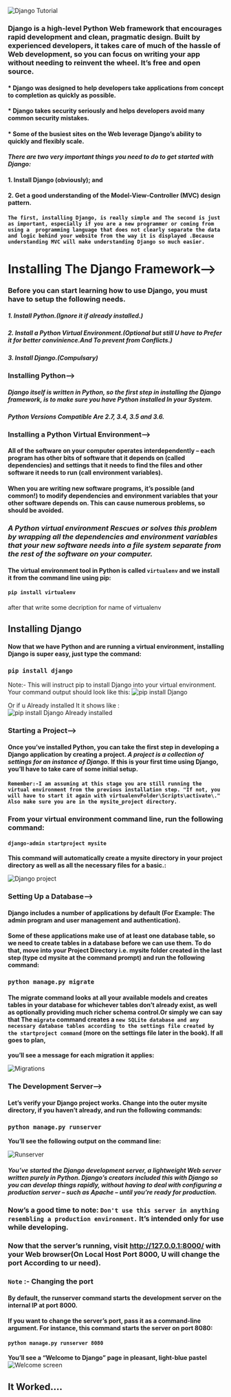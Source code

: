 ![Django Tutorial](django.jpg)
### **Django is a high-level Python Web framework that encourages rapid development and clean, pragmatic design. Built by experienced developers, it takes care of much of the hassle of Web development, so you can focus on writing your app without needing to reinvent the wheel. It’s free and open source.**

#### * Django was designed to help developers take applications from concept to completion as quickly as possible.
#### * Django takes security seriously and helps developers avoid many common security mistakes.
#### * Some of the busiest sites on the Web leverage Django’s ability to quickly and flexibly scale.

#### *There are two very important things you need to do to get started with Django:*

#### 1. Install Django (obviously); and
#### 2. Get a good understanding of the Model-View-Controller (MVC) design pattern.

#### `The first, installing Django, is really simple and The second is just as important, especially if you are a new programmer or coming from using a  programming language that does not clearly separate the data and logic behind your website from the way it is displayed .Because understanding MVC will make understanding Django so much easier.`


# **Installing The Django Framework**-->

### Before you can start learning how to use Django, you must have to setup the following needs.

##### 1. Install Python.(Ignore it if already installed.)
##### 2. Install a Python Virtual Environment.(Optional but still U have to Prefer it for better convinience.And To prevent from Conflicts.)
##### 3. Install Django.(Compulsary)

### Installing Python-->

##### Django itself is written in Python, so the first step in installing the Django framework, is to make sure you have Python installed In your System.

#### *Python Versions Compatible Are 2.7, 3.4, 3.5 and 3.6.*

### Installing a Python Virtual Environment-->
#### **All of the software on your computer operates interdependently – each program has other bits of software that it depends on (called dependencies) and settings that it needs to find the files and other software it needs to run (call environment variables).**

#### **When you are writing new software programs, it’s possible (and common!) to modify dependencies and environment variables that your other software depends on. This can cause numerous problems, so should be avoided.**

### *A Python virtual environment Rescues or solves this problem by wrapping all the dependencies and environment variables that your new software needs into a file system separate from the rest of the software on your computer.*

#### **The virtual environment tool in Python is called ``virtualenv`` and we install it from the command line using pip:**

#### `pip install virtualenv`






after that write some decription for name of virtualenv






## Installing Django

#### Now that we have Python and are running a virtual environment, installing Django is super easy, just type the command:

### `pip install django`

Note:- This will instruct pip to install Django into your virtual environment. Your command output should look like this:
![pip install Django](pipinstalldjango.png)

Or if u Already installed It it shows like :
![pip install Django Already installed](alreadysatisfied.png)




### Starting a Project-->

#### Once you’ve installed Python, you can take the first step in developing a Django application by creating a project. *A project is a collection of settings for an instance of Django.* If this is your first time using Django, you’ll have to take care of some initial setup.

#### `Remember:-I am assuming at this stage you are still running the virtual environment from the previous installation step. "If not, you will have to start it again with virtualenvFolder\Scripts\activate\."  Also make sure you are in the mysite_project directory.`

### From your virtual environment command line, run the following command:

#### `django-admin startproject mysite`

**This command will automatically create a mysite directory in your project directory as well as all the necessary files for a basic.:**

![Django project](djangoproject1.png)

### Setting Up a Database-->

#### Django includes a number of applications by default (For Example: The admin program and user management and authentication).
#### Some of these applications make use of at least one database table, so we need to create tables in a database before we can use them. To do that, move into your Project Directory i.e. mysite folder created in the last step (type cd mysite at the command prompt) and run the following command:
### `python manage.py migrate`

#### The migrate command looks at all your available models and creates tables in your database for whichever tables don’t already exist, as well as optionally providing much richer schema control.Or simply we can say that The `migrate` command creates a `new SQLite database and any necessary database tables according to the settings file created by the startproject command` (more on the settings file later in the book). If all goes to plan,
**you’ll see a message for each migration it applies:**

![Migrations](migrate.png)

### The Development Server-->

#### Let’s verify your Django project works. Change into the outer mysite directory, if you haven’t already, and run the following commands:
### `python manage.py runserver `
**You’ll see the following output on the command line:**

![Runserver](runserver.png)

##### You’ve started the Django development server, a lightweight Web server written purely in Python. Django’s creators included this with Django so you can develop things rapidly, without having to deal with configuring a production server – such as Apache – until you’re ready for production.

### Now’s a good time to note: `Don't use this server in anything resembling a production environment.` It’s intended only for use while developing.

### Now that the server’s running, visit http://127.0.0.1:8000/ with your Web browser(On Local Host Port 8000, U will change the port According to ur need).
### `Note` :- Changing the port

#### By default, the runserver command starts the development server on the internal IP at port 8000.

#### If you want to change the server’s port, pass it as a command-line argument. For instance, this command starts the server on port 8080:
#### `python manage.py runserver 8080`

**You’ll see a “Welcome to Django” page in pleasant, light-blue pastel**
![Welcome screen](welcome.png)

## It Worked....
